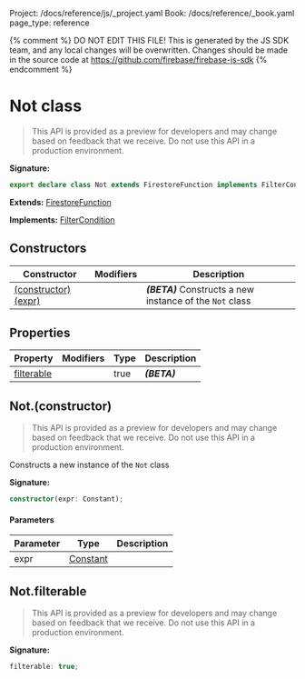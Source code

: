Project: /docs/reference/js/_project.yaml
Book: /docs/reference/_book.yaml
page_type: reference

{% comment %}
DO NOT EDIT THIS FILE!
This is generated by the JS SDK team, and any local changes will be
overwritten. Changes should be made in the source code at
https://github.com/firebase/firebase-js-sdk
{% endcomment %}

# Not class
> This API is provided as a preview for developers and may change based on feedback that we receive. Do not use this API in a production environment.
> 


<b>Signature:</b>

```typescript
export declare class Not extends FirestoreFunction implements FilterCondition 
```
<b>Extends:</b> [FirestoreFunction](./firestore_.firestorefunction.md#firestorefunction_class)

<b>Implements:</b> [FilterCondition](./firestore_.filtercondition.md#filtercondition_interface)

## Constructors

|  Constructor | Modifiers | Description |
|  --- | --- | --- |
|  [(constructor)(expr)](./firestore_.not.md#notconstructor) |  | <b><i>(BETA)</i></b> Constructs a new instance of the <code>Not</code> class |

## Properties

|  Property | Modifiers | Type | Description |
|  --- | --- | --- | --- |
|  [filterable](./firestore_.not.md#notfilterable) |  | true | <b><i>(BETA)</i></b> |

## Not.(constructor)

> This API is provided as a preview for developers and may change based on feedback that we receive. Do not use this API in a production environment.
> 

Constructs a new instance of the `Not` class

<b>Signature:</b>

```typescript
constructor(expr: Constant);
```

#### Parameters

|  Parameter | Type | Description |
|  --- | --- | --- |
|  expr | [Constant](./firestore_.constant.md#constant_class) |  |

## Not.filterable

> This API is provided as a preview for developers and may change based on feedback that we receive. Do not use this API in a production environment.
> 

<b>Signature:</b>

```typescript
filterable: true;
```
